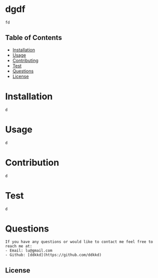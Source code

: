 
# dgdf     
    fd
        
## Table of Contents
        
* [Installation](#installation)
* [Usage](#usage)
* [Contributing](#contributing)
* [Test](#test)
* [Questions](#questions)
* [License](#license)
        
# Installation
    d
# Usage
    d
# Contribution
    d
# Test
    d
# Questions
    If you have any questions or would like to contact me feel free to reach me at:
    - Email: lu@gmail.com
    - Github: [ddkkd](https://github.com/ddkkd)
## License
    
